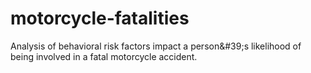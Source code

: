 # motorcycle-fatalities
Analysis of behavioral risk factors impact a person&amp;#39;s likelihood of being involved in a fatal motorcycle accident.
